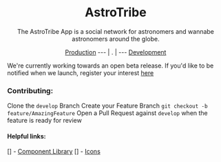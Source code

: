 <h1 align="center" style="margin-top: 0px;">AstroTribe</h1>
<!-- <p align="center" style="margin-bottom: 0px !important;">
  <img width="200" src="https://github.com/Drew-Macgibbon/design-portfolio/blob/main/public/readme/doom-logo.png" align="center">
</p> -->
<p align="center" >The AstroTribe App is a social network for astronomers and wannabe astronomers around the globe.</p>

<p align="center">
  <a href="https://astronera.org/">Production</a> --- |  .  | --- <a href="https://astrotribe.vercel.app/">Development</a>
</p>

We're currently working towards an open beta release. 
If you'd like to be notified when we launch, register your interest [here](https://astrotribe.vercel.app/auth/register-interest)


### Contributing:
Clone the `develop` Branch
Create your Feature Branch `git checkout -b feature/AmazingFeature`
Open a Pull Request against `develop` when the feature is ready for review

#### Helpful links:
[] - [Component Library](https://ui.nuxtlabs.com/)
[] - [Icons](https://icones.js.org/)
